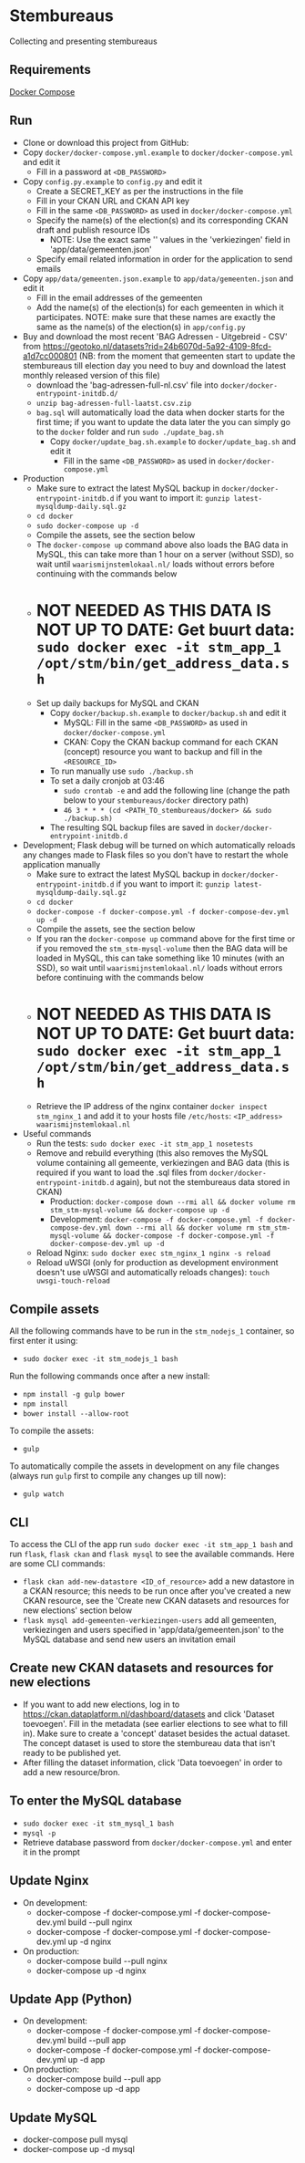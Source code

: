 # Stembureaus
Collecting and presenting stembureaus


## Requirements
[Docker Compose](https://docs.docker.com/compose/install/)

## Run
- Clone or download this project from GitHub:
- Copy `docker/docker-compose.yml.example` to `docker/docker-compose.yml` and edit it
   - Fill in a password at `<DB_PASSWORD>`
- Copy `config.py.example` to `config.py` and edit it
   - Create a SECRET_KEY as per the instructions in the file
   - Fill in your CKAN URL and CKAN API key
   - Fill in the same `<DB_PASSWORD>` as used in `docker/docker-compose.yml`
   - Specify the name(s) of the election(s) and its corresponding CKAN draft and publish resource IDs
      - NOTE: Use the exact same '<name of election>' values in the 'verkiezingen' field in 'app/data/gemeenten.json'
   - Specify email related information in order for the application to send emails
- Copy `app/data/gemeenten.json.example` to `app/data/gemeenten.json` and edit it
   - Fill in the email addresses of the gemeenten
   - Add the name(s) of the election(s) for each gemeenten in which it participates. NOTE: make sure that these names are exactly the same as the name(s) of the election(s) in `app/config.py`
- Buy and download the most recent 'BAG Adressen - Uitgebreid - CSV' from https://geotoko.nl/datasets?rid=24b6070d-5a92-4109-8fcd-a1d7cc000801 (NB: from the moment that gemeenten start to update the stembureaus till election day you need to buy and download the latest monthly released version of this file)
   - download the 'bag-adressen-full-nl.csv' file into `docker/docker-entrypoint-initdb.d/`
   - `unzip bag-adressen-full-laatst.csv.zip`
   - `bag.sql` will automatically load the data when docker starts for the first time; if you want to update the data later the you can simply go to the `docker` folder and run `sudo ./update_bag.sh`
      - Copy `docker/update_bag.sh.example` to `docker/update_bag.sh` and edit it
         - Fill in the same `<DB_PASSWORD>` as used in `docker/docker-compose.yml`
- Production
   - Make sure to extract the latest MySQL backup in `docker/docker-entrypoint-initdb.d` if you want to import it: `gunzip latest-mysqldump-daily.sql.gz`
   - `cd docker`
   - `sudo docker-compose up -d`
   - Compile the assets, see the section below
   - The `docker-compose up` command above also loads the BAG data in MySQL, this can take more than 1 hour on a server (without SSD), so wait until `waarismijnstemlokaal.nl/` loads without errors before continuing with the commands below
   - # NOT NEEDED AS THIS DATA IS NOT UP TO DATE: Get buurt data: `sudo docker exec -it stm_app_1 /opt/stm/bin/get_address_data.sh`
   - Set up daily backups for MySQL and CKAN
      - Copy `docker/backup.sh.example` to `docker/backup.sh` and edit it
         - MySQL: Fill in the same `<DB_PASSWORD>` as used in `docker/docker-compose.yml`
         - CKAN: Copy the CKAN backup command for each CKAN (concept) resource you want to backup and fill in the `<RESOURCE_ID>`
      - To run manually use `sudo ./backup.sh`
      - To set a daily cronjob at 03:46
         - `sudo crontab -e` and add the following line (change the path below to your `stembureaus/docker` directory path)
         - `46 3 * * * (cd <PATH_TO_stembureaus/docker> && sudo ./backup.sh)`
      - The resulting SQL backup files are saved in `docker/docker-entrypoint-initdb.d`
- Development; Flask debug will be turned on which automatically reloads any changes made to Flask files so you don't have to restart the whole application manually
   - Make sure to extract the latest MySQL backup in `docker/docker-entrypoint-initdb.d` if you want to import it: `gunzip latest-mysqldump-daily.sql.gz`
   - `cd docker`
   - `docker-compose -f docker-compose.yml -f docker-compose-dev.yml up -d`
   - Compile the assets, see the section below
   - If you ran the `docker-compose up` command above for the first time or if you removed the `stm_stm-mysql-volume` then the BAG data will be loaded in MySQL, this can take something like 10 minutes (with an SSD), so wait until `waarismijnstemlokaal.nl/` loads without errors before continuing with the commands below
   - # NOT NEEDED AS THIS DATA IS NOT UP TO DATE: Get buurt data: `sudo docker exec -it stm_app_1 /opt/stm/bin/get_address_data.sh`
   - Retrieve the IP address of the nginx container `docker inspect stm_nginx_1` and add it to your hosts file `/etc/hosts`: `<IP_address> waarismijnstemlokaal.nl`
- Useful commands
   - Run the tests: `sudo docker exec -it stm_app_1 nosetests`
   - Remove and rebuild everything (this also removes the MySQL volume containing all gemeente, verkiezingen and BAG data (this is required if you want to load the .sql files from `docker/docker-entrypoint-initdb.d` again), but not the stembureaus data stored in CKAN)
      - Production: `docker-compose down --rmi all && docker volume rm stm_stm-mysql-volume && docker-compose up -d`
      - Development: `docker-compose -f docker-compose.yml -f docker-compose-dev.yml down --rmi all && docker volume rm stm_stm-mysql-volume && docker-compose -f docker-compose.yml -f docker-compose-dev.yml up -d`
   - Reload Nginx: `sudo docker exec stm_nginx_1 nginx -s reload`
   - Reload uWSGI (only for production as development environment doesn't use uWSGI and automatically reloads changes): `touch uwsgi-touch-reload`

## Compile assets
All the following commands have to be run in the `stm_nodejs_1` container, so first enter it using:
- `sudo docker exec -it stm_nodejs_1 bash`

Run the following commands once after a new install:
- `npm install -g gulp bower`
- `npm install`
- `bower install --allow-root`

To compile the assets:
- `gulp`

To automatically compile the assets in development on any file changes (always run `gulp` first to compile any changes up till now):
- `gulp watch`

## CLI
To access the CLI of the app run `sudo docker exec -it stm_app_1 bash` and run `flask`, `flask ckan` and `flask mysql` to see the available commands. Here are some CLI commands:

- `flask ckan add-new-datastore <ID_of_resource>` add a new datastore in a CKAN resource; this needs to be run once after you've created a new CKAN resource, see the 'Create new CKAN datasets and resources for new elections' section below
- `flask mysql add-gemeenten-verkiezingen-users` add all gemeenten, verkiezingen and users specified in 'app/data/gemeenten.json' to the MySQL database and send new users an invitation email

## Create new CKAN datasets and resources for new elections
- If you want to add new elections, log in to https://ckan.dataplatform.nl/dashboard/datasets and click 'Dataset toevoegen'. Fill in the metadata (see earlier elections to see what to fill in). Make sure to create a 'concept' dataset besides the actual dataset. The concept dataset is used to store the stembureau data that isn't ready to be published yet.
- After filling the dataset information, click 'Data toevoegen' in order to add a new resource/bron.

## To enter the MySQL database
- `sudo docker exec -it stm_mysql_1 bash`
- `mysql -p`
- Retrieve database password from `docker/docker-compose.yml` and enter it in the prompt

## Update Nginx
- On development:
   - docker-compose -f docker-compose.yml -f docker-compose-dev.yml build --pull nginx
   - docker-compose -f docker-compose.yml -f docker-compose-dev.yml up -d nginx
- On production:
   - docker-compose build --pull nginx
   - docker-compose up -d nginx

## Update App (Python)
- On development:
   - docker-compose -f docker-compose.yml -f docker-compose-dev.yml build --pull app
   - docker-compose -f docker-compose.yml -f docker-compose-dev.yml up -d app
- On production:
   - docker-compose build --pull app
   - docker-compose up -d app

## Update MySQL
- docker-compose pull mysql
- docker-compose up -d mysql
